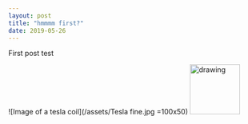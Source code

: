 ```yaml
---
layout: post
title: "hmmmm first?"
date: 2019-05-26
---
```


First post test

![Image of a tesla coil](/assets/Tesla fine.jpg =100x50)
<img src="/assets/Tesla fine.jp" alt="drawing" width="100"/>
